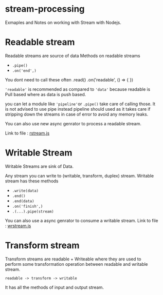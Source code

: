 # stream-processing
Exmaples and Notes on working with Stream with Nodejs.


# Readable stream


Readable streams are source of data
Methods on readable streams
- `.pipe()`
- `.on('end',)`

You dont need to call these often
.read()
.on('readable', () => { }) 

`'readable'` is recommended as compared to `'data'` because readable is Pull based where as data is push based.

you can let a module like `'pipeline'`or `.pipe()` take care of calling those. It is not advised to use pipe instead pipeline should used as it takes care if stripping down the streams in case of error to avoid any memory leaks.

You can also use new async genrator to process a readable stream.

Link to file : [rstream.js](rstream.js)

# Writable Stream


Writable Streams are sink of Data.

Any stream you can write to (writable, transform, duplex) stream. Writable stream has these methods


- `.write(data)`
- `.end()`
- `.end(data)`
- `.on('finish',)`
- `.(...).pipe(stream)`

You can also use a async genrator to consume a writable stream.
Link to file : [wrstream.js](wstream.js)

# Transform stream

Transform streams are readable + Writeable where they are used to perform some transformation operation between readable and writable stream.

`readable -> transform -> writable`

It has all the methods of input and output stream.
